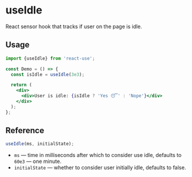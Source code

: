 # useIdle

React sensor hook that tracks if user on the page is idle.


## Usage

```jsx
import {useIdle} from 'react-use';

const Demo = () => {
  const isIdle = useIdle(3e3);

  return (
    <div>
      <div>User is idle: {isIdle ? 'Yes 😴' : 'Nope'}</div>
    </div>
  );
};
```


## Reference

```js
useIdle(ms, initialState);
```

- `ms` &mdash; time in milliseconds after which to consider use idle, defaults to `60e3` &mdash; one minute.
- `initialState` &mdash; whether to consider user initially idle, defaults to false.
